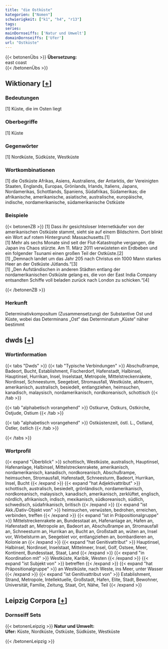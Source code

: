 ```yaml
---
title: "die Ostküste"
kategorien: ["Nomen"]
schwierigkeit: ["k1", "h4", "r13"]
tags:
series:
mainDornseiffs: ['Natur und Umwelt']
domainDornseiffs: ['Ufer']
url: "Ostküste"
---
```


{{< betonenÜbs >}}
**Übersetzung:**  
east coast  
{{< /betonenÜbs >}}

## Wiktionary [[+](https://de.wiktionary.org/wiki/Ostküste)]

### Bedeutungen
[1] Küste, die im Osten liegt  

### Oberbegriffe
[1] Küste  

### Gegenwörter
[1] Nordküste, Südküste, Westküste  

### Wortkombinationen
[1] die Ostküste Afrikas, Asiens, Australiens, der Antarktis, der Vereinigten Staaten, Englands, Europas, Grönlands, Irlands, Italiens, Japans, Nordamerikas, Schottlands, Spaniens, Südafrikas, Südamerikas; die afrikanische, amerikanische, asiatische, australische, europäische, indische, nordamerikanische, südamerikanische Ostküste  

### Beispiele
{{< betonenZB >}}
[1] Dass ihr gesichtsloser Internetkäufer von der amerikanischen Ostküste stammt, sieht sie auf einem Bildschirm. Dort blinkt ein Wort auf rotem Hintergrund: Massachusetts.[1]  
[1] Mehr als sechs Monate sind seit der Flut-Katastrophe vergangen, die Japan ins Chaos stürzte. Am 11. März 2011 verwüsteten ein Erdbeben und ein folgender Tsunami einen großen Teil der Ostküste.[2]  
[1] „Demnach landet um das Jahr 205 nach Christus ein 1000 Mann starkes Heer an der Ostküste Jütlands.“[3]  
[1] „Den Aufständischen in anderen Städten entlang der nordamerikanischen Ostküste gelang es, die von der East India Company entsandten Schiffe voll beladen zurück nach London zu schicken.“[4]  

{{< /betonenZB >}}
### Herkunft
Determinativkompositum (Zusammensetzung) der Substantive Ost und Küste, wobei das Determinans „Ost“ das Determinatum „Küste“ näher bestimmt  



## dwds [[+](https://www.dwds.de/wb/Ostküste)]

### Wortinformation
{{< tabs "Dwds" >}}
{{< tab "Typische Verbindungen" >}}
Abschußrampe, Badeort, Bucht, Establishment, Fischerdorf, Hafenstadt, Halbinsel, Hauptinsel, Hurrikan, Insel, Inselstaat, Metropole, Mittelstreckenrakete, Nordinsel, Schneesturm, Seegebiet, Stromausfall, Westküste, abfeuern, amerikanisch, australisch, besiedelt, entlangziehen, heimsuchen, kanadisch, malaysisch, nordamerikanisch, nordkoreanisch, schottisch
{{< /tab >}}

{{< tab "alphabetisch vorangehend" >}}
Ostkurve, Ostkurs, Ostkirche, Ostjude, Ostium
{{< /tab >}}

{{< tab "alphabetisch vorangehend" >}}
Ostküstenzeit, östl. L., Ostland, Ostler, östlich
{{< /tab >}}

{{< /tabs >}}

### Wortprofil
{{< expand "Überblick" >}} schottisch, Westküste, australisch, Hauptinsel, Hafenanlage, Halbinsel, Mittelstreckenrakete, amerikanisch, nordamerikanisch, kanadisch, nordkoreanisch, Abschußrampe, heimsuchen, Stromausfall, Hafenstadt, Schneesturm, Badeort, Hurrikan, Insel, Bucht {{< /expand >}}
{{< expand "hat Adjektivattribut" >}} schottisch, australisch, besiedelt, grönländisch, nordamerikanisch, nordkoreanisch, malaysisch, kanadisch, amerikanisch, zerklüftet, englisch, nördlich, afrikanisch, indisch, mexikanisch, südkoreanisch, südlich, schwedisch, südafrikanisch, britisch {{< /expand >}}
{{< expand "ist Akk./Dativ-Objekt von" >}} heimsuchen, verwüsten, bedrohen, erreichen, verbinden, treffen {{< /expand >}}
{{< expand "ist in Präpositionalgruppe" >}} Mittelstreckenrakete an, Bundesstaat an, Hafenanlage an, Hafen an, Hafenstadt an, Metropole an, Badeort an, Abschußrampe an, Stromausfall an, Schneesturm an, Hurrikan an, Bucht an, Großstadt an, wüten an, Insel vor, Wirbelsturm an, Seegebiet vor, entlangziehen an, bombardieren an, Kolonie an {{< /expand >}}
{{< expand "hat Genitivattribut" >}} Hauptinsel, Halbinsel, Nordinsel, Inselstaat, Mittelmeer, Insel, Golf, Ostsee, Meer, Kontinent, Bundesstaat, Staat, Land {{< /expand >}}
{{< expand "in Koordination mit" >}} Westküste, Karibik, Westen {{< /expand >}}
{{< expand "ist Subjekt von" >}} betreffen {{< /expand >}}
{{< expand "hat Präpositionalgruppe" >}} an Westküste, nach Weste, ins Meer, unter Wasser {{< /expand >}}
{{< expand "ist Genitivattribut von" >}} Establishment, Strand, Metropole, Intellektuelle, Großstadt, Hafen, Elite, Stadt, Bewohner, Universität, Familie, Zeitung, Staat, Ort, Nähe, Teil {{< /expand >}}

## Leipzig Corpora [[+](https://corpora.uni-leipzig.de/en/res?word=Ostküste&corpusId=deu_newscrawl-public_2018)]

### Dornseiff Sets
{{< betonenLeipzig >}}
**Natur und Umwelt:**  
**Ufer:** Küste, Nordküste, Ostküste, Südküste, Westküste  

{{< /betonenLeipzig >}}
